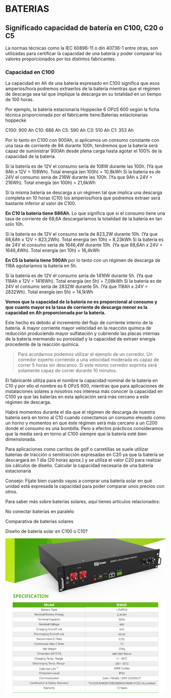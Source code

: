 # BATERIAS

## Significado capacidad de batería en C100, C20 o C5

La normas técnicas como la IEC 60896-11 o din 40736-1 entre otras, son utilizadas para certificar la capacidad de una batería y poder comparar los valores proporcionados por los distintos fabricantes.

### Capacidad en C100

La capacidad en Ah de una batería expresado en C100 significa que esos amperios/hora podremos extraerlos de la batería mientras que el régimen de descarga sea tal que implique la descarga en su totalidad en un tiempo de 100 horas.

Por ejemplo, la batería estacionaria Hoppecke 6 OPzS 600 según la ficha técnica proporcionada por el fabricante tiene:Baterias estacionarias hoppecke

C100: 900 Ah
C10: 686 Ah
C5: 590 Ah
C3: 510 Ah
C1: 353 Ah

Por lo tanto en C100 con 900Ah, si aplicamos un consumo constante con una tasa de corriente de 9A durante 100h, tendremos que la batería será capaz de suministrar 900Ah desde plena carga hasta agotar el 100% de la capacidad de la batería.

Si la batería es de 12V el consumo sería de 108W durante las 100h. (Ya que 9Ah x 12V = 108Wh). Total energía (en 100h) = 10,8kWh
Si la batería es de 24V el consumo sería de 216W durante las 100h. (Ya que 9Ah x 24V = 216Wh). Total energía (en 100h) = 21,6kWh

Si la misma batería se descarga a un régimen tal que implica una descarga completa en 10 horas (C10) los amperios/hora que podremos extraer será bastante inferior al valor de C100.

**En C10 la batería tiene 686Ah**. Lo que significa que si el consumo tiene una tasa de corriente de 68,6A descargaríamos la totalidad de la  batería en tan solo 10h.

Si la batería es de 12V el consumo sería de 823,2W durante 10h. (Ya que 68,6Ah x 12V = 823,2Wh). Total energía (en 10h) = 8,23kWh
Si la batería es de 24V el consumo sería de 1646,4W durante 10h. (Ya que 68,6Ah x 24V = 1646,4Wh). Total energía (en 10h) = 16,4kWh

**En C5 la batería tiene 590Ah** por lo tanto con un régimen de descarga de 118A agotaríamos la batería en 5h.

Si la batería es de 12V el consumo sería de 1416W durante 5h. (Ya que 118Ah x 12V = 1416Wh). Total energía (en 5h)  = 7,08kWh
Si la batería es de 24V el consumo sería de 2832W durante 5h. (Ya que 118Ah x 24V = 2832Wh). Total energía (en 5h) = 14,1kWh

**Vemos que la capacidad de la batería no es proporcional al consumo y que cuanto mayor es la tasa de corriente de descarga menor es la capacidad en Ah proporcionada por la batería.**

Este hecho es debido al incremento del flujo de corriente interno de la batería. A mayor corriente mayor velocidad en la reacción química de reducción produciendo mayor sulfatación y cubriendo las placas internas de la batería mermando su porosidad y la capacidad de extraer energía procedente de la reacción química.

>Para acordarnos podemos utilizar el ejemplo de un corredor. Un corredor experto corriendo a una velocidad moderada es capaz de correr 5 horas sin descanso. Si este mismo corredor exprinta será solamente capaz de correr durante 10 minutos.

El fabricante utiliza para el nombre la capacidad nominal de la batería en C10 y por ello el nombre es 6 OPzS 600, mientras que para aplicaciones de instalaciones solares a nosotros nos interesa más conocer la capacidad en C100 ya que las baterías en esta aplicación será más cercano a este régimen de descarga.

Habrá momentos durante el día que el régimen de descarga de nuestra batería será en torno al C10 cuando conectamos un consumo elevado como un horno y momentos en que éste régimen será más cercano a un C200 donde el consumo es una bombilla. Pero a efectos prácticos consideramos que la media será en torno al C100 siempre que la batería esté bien dimensionada.

Para aplicaciones como carritos de golf o carretillas se suele utilizar baterías de tracción o semitracción expresadas en C20 ya que la batería se descargará en 1 día (20 horas aprox.) y se utiliza el valor C20 para realizar los cálculos de diseño.
Calcular la capacidad necesaria de una batería estacionaria

Consejo: Fíjate bien cuando vayas a comprar una batería solar en qué unidad está expresada la capacidad para poder comparar unos precios con otros.

Para saber más sobre baterías solares, aquí tienes artículos relacionados:

No conectar baterías en paralelo

Comparativa de baterías solares

Diseño de batería solar en C100 o C10?

![DynessB4850.PNG](/imgs/DynessB4850.PNG)